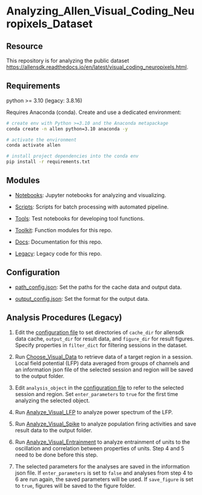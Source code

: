 # Analyzing_Allen_Visual_Coding_Neuropixels_Dataset

## Resource
This repository is for analyzing the public dataset https://allensdk.readthedocs.io/en/latest/visual_coding_neuropixels.html.

## Requirements

python >= 3.10  (legacy: 3.8.16)

Requires Anaconda (conda). Create and use a dedicated environment:

```bash
# create env with Python >=3.10 and the Anaconda metapackage
conda create -n allen python=3.10 anaconda -y

# activate the environment
conda activate allen

# install project dependencies into the conda env
pip install -r requirements.txt
```

## Modules

- [Notebooks](notebooks): Jupyter notebooks for analyzing and visualizing.

- [Scripts](scripts): Scripts for batch processing with automated pipeline.

- [Tools](tools): Test notebooks for developing tool functions.

- [Toolkit](toolkit): Function modules for this repo.

- [Docs](docs): Documentation for this repo.

- [Legacy](legacy): Legacy code for this repo.

## Configuration

- [path_config.json](path_config.json): Set the paths for the cache data and output data.

- [output_config.json](output_config.json): Set the format for the output data.

## Analysis Procedures (Legacy)

1. Edit the [configuration file](config.json) to set directories of `cache_dir` for allensdk data cache, `output_dir` for result data, and `figure_dir` for result figures. Specify properties in `filter_dict` for filtering sessions in the dataset.

2. Run [Choose_Visual_Data](Choose_Visual_Data.ipynb) to retrieve data of a target region in a session. Local field potential (LFP) data averaged from groups of channels and an information json file of the selected session and region will be saved to the output folder.

3. Edit `analysis_object` in the [configuration file](config.json) to refer to the selected session and region. Set `enter_parameters` to `true` for the first time analyzing the selected object.

4. Run [Analyze_Visual_LFP](Analyze_Visual_LFP.ipynb) to analyze power spectrum of the LFP.

5. Run [Analyze_Visual_Spike](Analyze_Visual_Spike.ipynb) to analyze population firing activities and save result data to the output folder.

6. Run [Analyze_Visual_Entrainment](Analyze_Visual_Entrainment.ipynb) to analyze entrainment of units to the oscillation and correlation between properties of units. Step 4 and 5 need to be done before this step.

7. The selected parameters for the analyses are saved in the information json file. If `enter_parameters` is set to `false` and analyses from step 4 to 6 are run again, the saved parameters will be used. If `save_figure` is set to `true`, figures will be saved to the figure folder.
